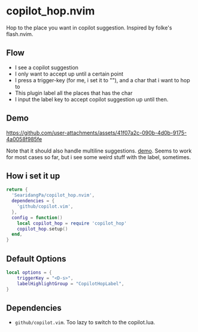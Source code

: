 # copilot_hop.nvim
Hop to the place you want in copilot suggestion. Inspired by folke's flash.nvim.

## Flow
* I see a copilot suggestion
* I only want to accept up until a certain point
* I press a trigger-key (for me, i set it to "<D-s>"), and a char that i want to hop to
* This plugin label all the places that has the char
* I input the label key to accept copilot suggestion up until then.


## Demo
https://github.com/user-attachments/assets/41f07a2c-090b-4d0b-9175-4a0058f985fe

Note that it should also handle multiline suggestions. [demo](https://github.com/user-attachments/assets/7697bc8c-00cd-48ce-b281-8f549fd562c7). 
Seems to work for most cases so far, but i see some weird stuff with the label, sometimes. 



## How i set it up
```lua
return {
  'SearidangPa/copilot_hop.nvim',
  dependencies = {
    'github/copilot.vim',
  },
  config = function()
    local copilot_hop = require 'copilot_hop'
    copilot_hop.setup()
  end,
}
```

## Default Options
```lua
local options = {
	triggerKey = "<D-s>",
	labelHighlightGroup = "CopilotHopLabel",
}
```

## Dependencies
* `github/copilot.vim`. Too lazy to switch to the copilot.lua.
